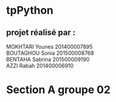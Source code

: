 # tpPython
## projet réalisé par :
MOKHTARI Younes 201400007895                                                                                            
BOUTAGHOU Sonia 201500008768                                                                                           
BENTAHA Sabrina 201500009190                                                                                           
AZZI Rabah 201400006910                                                                                           
# Section A  groupe 02
